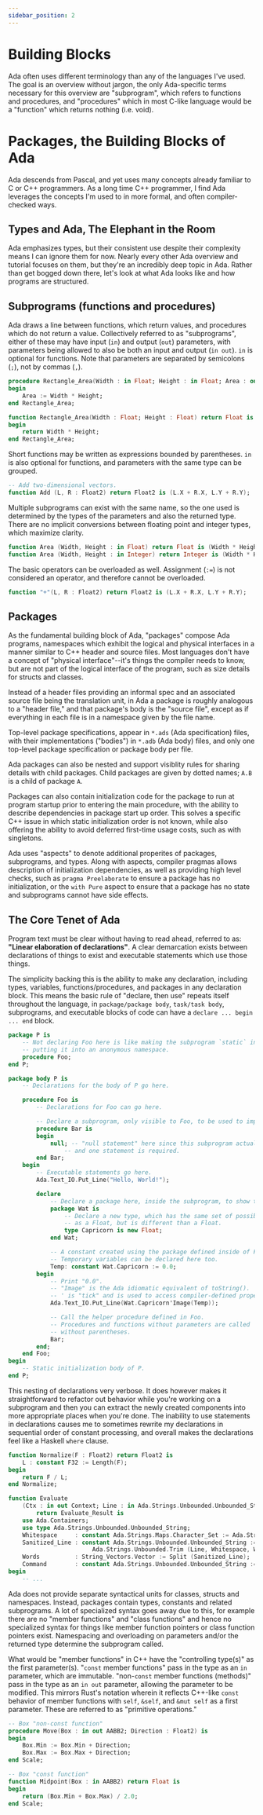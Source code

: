 ```yaml
---
sidebar_position: 2
---
```


# Building Blocks

Ada often uses different terminology than any of the languages I've used. The
goal is an overview without jargon, the only Ada-specific terms necessary
for this overview are "subprogram", which refers to functions and procedures, and
"procedures" which in most C-like language would be a "function" which returns
nothing (i.e. void).

# Packages, the Building Blocks of Ada

Ada descends from Pascal, and yet uses many concepts already familiar to C or
C++ programmers. As a long time C++ programmer, I find Ada leverages the concepts
I'm used to in more formal, and often compiler-checked ways.

## Types and Ada, The Elephant in the Room

Ada emphasizes types, but their consistent use despite their complexity
means I can ignore them for now. Nearly every other Ada overview and tutorial
focuses on them, but they're an incredibly deep topic in Ada. Rather than get
bogged down there, let's look at what Ada looks like and how programs are structured.

## Subprograms (functions and procedures)

Ada draws a line between functions, which return values, and procedures which
do not return a value. Collectively referred to as "subprograms", either of
these may have input (`in`) and output (`out`) parameters, with parameters
being allowed to also be both an input and output (`in out`). `in` is
optional for functions. Note that parameters are separated by semicolons
(`;`), not by commas (`,`).

```ada
procedure Rectangle_Area(Width : in Float; Height : in Float; Area : out Float) is
begin
    Area := Width * Height;
end Rectangle_Area;

function Rectangle_Area(Width : Float; Height : Float) return Float is
begin
    return Width * Height;
end Rectangle_Area;
```

Short functions may be written as expressions bounded by parentheses. `in` is
also optional for functions, and parameters with the same type can be grouped.

```ada
-- Add two-dimensional vectors.
function Add (L, R : Float2) return Float2 is (L.X + R.X, L.Y + R.Y);
```

Multiple subprograms can exist with the same name, so the one used is determined
by the types of the parameters and also the returned type. There are no implicit
conversions between floating point and integer types, which maximize clarity.

```ada
function Area (Width, Height : in Float) return Float is (Width * Height);
function Area (Width, Height : in Integer) return Integer is (Width * Height);
```

The basic operators can be overloaded as well. Assignment (`:=`) is
not considered an operator, and therefore cannot be overloaded.

```ada
function "+"(L, R : Float2) return Float2 is (L.X + R.X, L.Y + R.Y);
```

## Packages

As the fundamental building block of Ada, "packages" compose Ada programs,
namespaces which exhibit the logical and physical interfaces in a manner
similar to C++ header and source files. Most languages don't have a concept
of "physical interface"--it's things the compiler needs to know, but
are not part of the logical interface of the program, such as
size details for structs and classes.

Instead of a header files providing an informal spec and an associated source
file being the translation unit, in Ada a package is roughly analogous to a
"header file," and that package's body is the "source file", except as if
everything in each file is in a namespace given by the file name.

Top-level package specifications, appear in `*.ads` (Ada specification) files,
with their implementations ("bodies") in `*.adb` (Ada body) files, and only
one top-level package specification or package body per file.

Ada packages can also be nested and support visiblity rules for sharing details
with child packages. Child packages are given by dotted names; `A.B`
is a child of package `A`.

Packages can also contain initialization code for the package to run at program
startup prior to entering the main procedure, with the ability to describe
dependencies in package start up order. This solves a specific C++ issue in
which static initialization order is not known, while also offering the ability
to avoid deferred first-time usage costs, such as with singletons.

Ada uses "aspects" to denote additional properites of packages, subprograms, and
types. Along with aspects, compiler pragmas allows description of initialization
dependencies, as well as providing high level checks, such as `pragma Preelaborate`
to ensure a package has no initialization, or the `with Pure` aspect to ensure
that a package has no state and subprograms cannot have side effects.

## The Core Tenet of Ada

Program text must be clear without having to read ahead, referred to as:
**"Linear elaboration of declarations"**. A clear demarcation exists between
declarations of things to exist and executable statements which use those things.

The simplicity backing this is the ability to make any declaration, including
types, variables, functions/procedures, and packages in any declaration block. This means
the basic rule of "declare, then use" repeats itself throughout the language,
in `package/package body`, `task/task body`, subprograms, and executable blocks of code can have a
`declare ... begin ... end` block.

```ada
package P is
    -- Not declaring Foo here is like making the subprogram `static` in C or C++ or
    -- putting it into an anonymous namespace.
    procedure Foo;
end P;

package body P is
    -- Declarations for the body of P go here.

    procedure Foo is
        -- Declarations for Foo can go here.

        -- Declare a subprogram, only visible to Foo, to be used to implement Foo.
        procedure Bar is
        begin
            null; -- "null statement" here since this subprogram actually does nothing.
                -- and one statement is required.
        end Bar;
    begin
        -- Executable statements go here.
        Ada.Text_IO.Put_Line("Hello, World!");

        declare
            -- Declare a package here, inside the subprogram, to show that you can.
            package Wat is
                -- Declare a new type, which has the same set of possible values
                -- as a Float, but is different than a Float.
                type Capricorn is new Float;
            end Wat;

            -- A constant created using the package defined inside of Foo.
            -- Temporary variables can be declared here too.
            Temp: constant Wat.Capricorn := 0.0;
        begin
            -- Print "0.0".
            -- "Image" is the Ada idiomatic equivalent of toString().
            -- ' is "tick" and is used to access compiler-defined properties of types.
            Ada.Text_IO.Put_Line(Wat.Capricorn'Image(Temp));

            -- Call the helper procedure defined in Foo.
            -- Procedures and functions without parameters are called
            -- without parentheses.
            Bar;
        end;
    end Foo;
begin
    -- Static initialization body of P.
end P;
```

This nesting of declarations very verbose. It does however makes it straightforward to
refactor out behavior while you're working on a subprogram and then you can extract
the newly created components into more appropriate places when you're done.
The inability to use statements in declarations causes me to sometimes rewrite
my declarations in sequential order of constant processing, and overall makes the
declarations feel like a Haskell `where` clause.

```ada
function Normalize(F : Float2) return Float2 is
    L : constant F32 := Length(F);
begin
    return F / L;
end Normalize;
```

```ada
function Evaluate
    (Ctx : in out Context; Line : in Ada.Strings.Unbounded.Unbounded_String)
        return Evaluate_Result is
    use Ada.Containers;
    use type Ada.Strings.Unbounded.Unbounded_String;
    Whitespace     : constant Ada.Strings.Maps.Character_Set := Ada.Strings.Maps.To_Set (" ");
    Sanitized_Line : constant Ada.Strings.Unbounded.Unbounded_String :=
                        Ada.Strings.Unbounded.Trim (Line, Whitespace, Whitespace);
    Words          : String_Vectors.Vector := Split (Sanitized_Line);
    Command        : constant Ada.Strings.Unbounded.Unbounded_String := (if Words.Length > 0 then Words.First_Element else Ada.Strings.Unbounded.Null_Unbounded_String);
begin
    -- ...
```

Ada does not provide separate syntactical units for classes, structs and
namespaces. Instead, packages contain types, constants and related subprograms.
A lot of specialized syntax goes away due to
this, for example there are no "member functions" and "class functions" and
hence no specialized syntax for things like member function pointers or class
function pointers exist. Namespacing and overloading on parameters and/or the returned type determine
the subprogram called.

What would be "member functions" in C++ have the "controlling type(s)" as the
first parameter(s). "`const` member functions" pass in the type as an `in` parameter,
which are immutable. "non-`const` member functions (methods)" pass in the type as an
`in out` parameter, allowing the parameter to be modified. This mirrors
Rust's notation wherein it reflects C++-like `const` behavior of member
functions with `self`, `&self`, and `&mut self` as a first parameter.
These are referred to as "primitive operations."

```ada
-- Box "non-const function"
procedure Move(Box : in out AABB2; Direction : Float2) is
begin
    Box.Min := Box.Min + Direction;
    Box.Max := Box.Max + Direction;
end Scale;
```

```ada
-- Box "const function"
function Midpoint(Box : in AABB2) return Float is
begin
    return (Box.Min + Box.Max) / 2.0;
end Scale;
```

